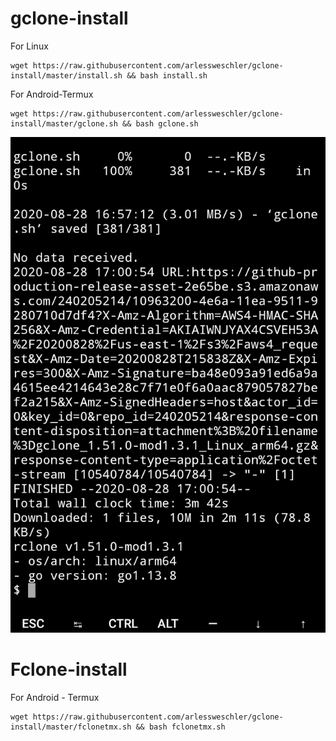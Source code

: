 # gclone-install

For Linux
```
wget https://raw.githubusercontent.com/arlessweschler/gclone-install/master/install.sh && bash install.sh
```

For Android-Termux

```
wget https://raw.githubusercontent.com/arlessweschler/gclone-install/master/gclone.sh && bash gclone.sh
```
![](termux.png)

# Fclone-install

For Android - Termux

```
wget https://raw.githubusercontent.com/arlessweschler/gclone-install/master/fclonetmx.sh && bash fclonetmx.sh
```
